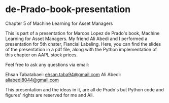 # de-Prado-book-presentation
Chapter 5 of Machine Learning for Asset Managers


This is part of a presentation for Marcos Lopez de Prado's book, Machine Learning for Asset Managers.
My friend Ali Abedi and I performed a presentation for 5th chater, Fiancial Labeling.
Here, you can find the slides of the presentation in a pdf file, along with the Python implementation of this chapter on AAPL stock prices.


Feel free to ask any questions via email:

Ehsan Tabatabaei: ehsan.taba94@gmail.com
Ali Abedi: aliabedi8044@gmail.com

This presentation and the ideas in it, are all de Prado's but Python code and figures' rights are reserved for me and Ali.
